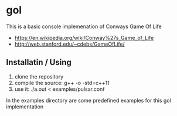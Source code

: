 # gol
This is a basic console implemenation of Conways Game Of Life

- https://en.wikipedia.org/wiki/Conway%27s_Game_of_Life
- http://web.stanford.edu/~cdebs/GameOfLife/

## Installatin / Using

1. clone the repository
2. compile the source: g++ -o <output> -std=c++11
3. use it: ./a.out < examples/pulsar.conf

In the examples directory are some predefined examples for this gol implementation